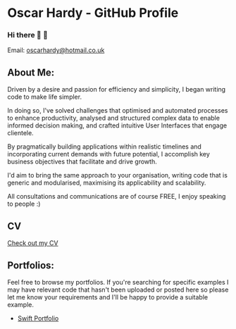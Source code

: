 # Oscar Hardy - GitHub  Profile

### Hi there 👋 🙂

Email: oscarhardy@hotmail.co.uk

## About Me:

Driven by a desire and passion for efficiency and simplicity, I began writing code to make life simpler. 

In doing so, I've solved challenges that optimised and automated processes to enhance productivity, analysed and structured complex data to enable informed decision making, and crafted intuitive User Interfaces that engage clientele. 

By pragmatically building applications within realistic timelines and incorporating current demands with future potential, I accomplish key business objectives that facilitate and drive growth.

I'd aim to bring the same approach to your organisation, writing code that is generic and modularised, maximising its applicability and scalability.

All consultations and communications are of course FREE, I enjoy speaking to people :)


## CV

[Check out my CV](https://github.com/Oracso/Oracso/blob/main/Oscar%20Hardy%20CV.pdf)

## Portfolios:

Feel free to browse my portfolios. If you're searching for specific examples I may have relevant code that hasn't been uploaded or posted here so please let me know your requirements and I'll be happy to provide a suitable example.


- [Swift Portfolio](https://github.com/Oracso/SwiftPortfolio)  

